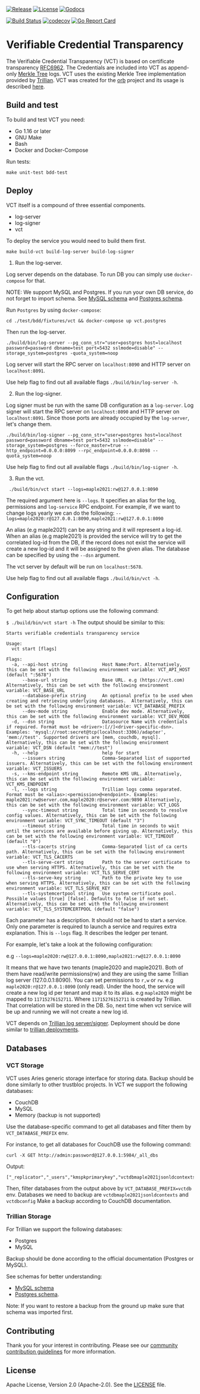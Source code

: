 [![Release](https://img.shields.io/github/release/trustbloc/vct.svg?style=flat-square)](https://github.com/trustbloc/vct/releases/latest)
[![License](https://img.shields.io/badge/License-Apache%202.0-blue.svg)](https://raw.githubusercontent.com/trustbloc/vct/main/LICENSE)
[![Godocs](https://img.shields.io/badge/godoc-reference-blue.svg)](https://godoc.org/github.com/trustbloc/vct)

[![Build Status](https://github.com/trustbloc/vct/workflows/build/badge.svg)](https://github.com/trustbloc/vct/actions)
[![codecov](https://codecov.io/gh/trustbloc/vct/branch/main/graph/badge.svg)](https://codecov.io/gh/trustbloc/vct)
[![Go Report Card](https://goreportcard.com/badge/github.com/trustbloc/vct)](https://goreportcard.com/report/github.com/trustbloc/vct)

# Verifiable Credential Transparency

The Verifiable Credential Transparency (VCT) is based on certificate transparency [RFC6962](https://datatracker.ietf.org/doc/html/rfc6962).
The Credentials are included into VCT as append-only [Merkle Tree](https://en.wikipedia.org/wiki/Merkle_tree) logs.
VCT uses the existing Merkle Tree implementation provided by [Trillian](https://github.com/google/trillian).
VCT was created for the [orb](https://github.com/trustbloc/orb#orb-did-method) project and its usage is described [here](https://trustbloc.github.io/did-method-orb/#witness-ledger).

## Build and test

To build and test VCT you need:

* Go 1.16 or later
* GNU Make
* Bash
* Docker and Docker-Compose

Run tests:

```make unit-test bdd-test```

## Deploy

VCT itself is a compound of three essential components.

* log-server
* log-signer
* vct

To deploy the service you would need to build them first.

`make build-vct build-log-server build-log-signer`

1. Run the log-server.

Log server depends on the database. To run DB you can simply use `docker-compose` for that.

NOTE: We support MySQL and Postgres. If you run your own DB service, do not forget to import schema.
See [MySQL schema](https://github.com/trustbloc/vct/blob/main/test/bdd/fixtures/vct/mysql-config/mysql_config.sql)
and [Postgres schema](https://github.com/trustbloc/vct/blob/main/test/bdd/fixtures/vct/postgres-config/postgres_config.sql).

Run `Postgres` by using `docker-compose`:

`cd ./test/bdd/fixtures/vct && docker-compose up vct.postgres`

Then run the log-server.

`./build/bin/log-server --pg_conn_str="user=postgres host=localhost password=password dbname=test port=5432 sslmode=disable" --storage_system=postgres -quota_system=noop`

Log server will start the RPC server on `localhost:8090` and  HTTP server on `localhost:8091`.

Use help flag to find out all available flags `./build/bin/log-server -h`.

2. Run the log-signer.

Log signer must be run with the same DB configuration as a `log-server`.
Log signer will start the RPC server on `localhost:8090` and  HTTP server on `localhost:8091`.
Since those ports are already occupied by the `log-server`, let's change them.

`./build/bin/log-signer --pg_conn_str="user=postgres host=localhost password=password dbname=test port=5432 sslmode=disable" --storage_system=postgres --force_master=true --http_endpoint=0.0.0.0:8099 --rpc_endpoint=0.0.0.0:8098 --quota_system=noop`

Use help flag to find out all available flags `./build/bin/log-signer -h`.

3.  Run the vct.

` ./build/bin/vct start --logs=maple2021:rw@127.0.0.1:8090`

The required argument here is `--logs`. It specifies an alias for the log, permissions and `log-service` RPC endpoint.
For example, if we want to change logs yearly we can do the following:
`--logs=maple2020:r@127.0.0.1:8090,maple2021:rw@127.0.0.1:8090`

An alias (e.g maple2021) can be any string and it will represent a log-id.
When an alias (e.g maple2021) is provided the service will try to get the correlated log-id from the DB,
if the record does not exist the service will create a new log-id and it will be assigned to the given alias.
The database can be specified by using the `--dsn` argument.

The vct server by default will be run on `localhost:5678`.

Use help flag to find out all available flags `./build/bin/vct -h`.

## Configuration

To get help about startup options use the following command:

```$ ./build/bin/vct start -h```
The output should be similar to this:

```
Starts verifiable credentials transparency service

Usage:
  vct start [flags]

Flags:
  -a, --api-host string             Host Name:Port. Alternatively, this can be set with the following environment variable: VCT_API_HOST (default ":5678")
      --base-url string             Base URL. e.g (https://vct.com) Alternatively, this can be set with the following environment variable: VCT_BASE_URL
      --database-prefix string      An optional prefix to be used when creating and retrieving underlying databases.  Alternatively, this can be set with the following environment variable: VCT_DATABASE_PREFIX
      --dev-mode string             Enable dev mode. Alternatively, this can be set with the following environment variable: VCT_DEV_MODE
  -d, --dsn string                  Datasource Name with credentials if required. Format must be <driver>:[//]<driver-specific-dsn>. Examples: 'mysql://root:secret@tcp(localhost:3306)/adapter', 'mem://test'. Supported drivers are [mem, couchdb, mysql]. Alternatively, this can be set with the following environment variable: VCT_DSN (default "mem://test")
  -h, --help                        help for start
      --issuers string              Comma-Separated list of supported issuers. Alternatively, this can be set with the following environment variable: VCT_ISSUERS
  -s, --kms-endpoint string         Remote KMS URL. Alternatively, this can be set with the following environment variable: VCT_KMS_ENDPOINT
  -l, --logs string                 Trillian logs comma separated.  Format must be <alias>:<permission>@<endpoint>. Examples: maple2021:rw@server.com,maple2020:r@server.com:9890 Alternatively, this can be set with the following environment variable: VCT_LOGS
      --sync-timeout string         Total time in seconds to resolve config values. Alternatively, this can be set with the following environment variable: VCT_SYNC_TIMEOUT (default "3")
      --timeout string              Total time in seconds to wait until the services are available before giving up. Alternatively, this can be set with the following environment variable: VCT_TIMEOUT (default "0")
      --tls-cacerts string          Comma-Separated list of ca certs path. Alternatively, this can be set with the following environment variable: VCT_TLS_CACERTS
      --tls-serve-cert string       Path to the server certificate to use when serving HTTPS. Alternatively, this can be set with the following environment variable: VCT_TLS_SERVE_CERT
      --tls-serve-key string        Path to the private key to use when serving HTTPS. Alternatively, this can be set with the following environment variable: VCT_TLS_SERVE_KEY
      --tls-systemcertpool string   Use system certificate pool. Possible values [true] [false]. Defaults to false if not set. Alternatively, this can be set with the following environment variable: VCT_TLS_SYSTEMCERTPOOL (default "false")
```

Each parameter has a description. It should not be hard to start a service.
Only one parameter is required to launch a service and requires extra explanation.
This is `--logs` flag. It describes the ledger per tenant.

For example, let's take a look at the following configuration:

e.g  `--logs=maple2020:rw@127.0.0.1:8090,maple2021:rw@127.0.0.1:8090`

It means that we have two tenants (maple2020 and maple2021).
Both of them have read/write permissions(rw) and they are using the same Trillian log server (127.0.0.1:8090).
You can set permissions to `r,w` or `rw`. e.g `maple2020:r@127.0.0.1:8090` (only read).
Under the hood, the service will create a new log id per tenant and map it to its alias.
e.g `maple2020` might be mapped to `11715276152711`.
Where `11715276152711` is created by Trillian.
That correlation will be stored in the DB. So, next time when vct service will be up and running we will not create a new log id.

VCT depends on [Trillian log server/signer](https://github.com/google/trillian).
Deployment should be done similar to [trillian deployments](https://github.com/google/trillian/tree/master/deployment#trillian-supported-deployments).

## Databases

### VCT Storage

VCT uses Aries generic storage interface for storing data.
Backup should be done similarly to other trustbloc projects.
In VCT we support the following databases:
* CouchDB
* MySQL
* Memory (backup is not supported)

Use the database-specific command to get all databases and filter them by `VCT_DATABASE_PREFIX` env.

For instance, to get all databases for CouchDB use the following command:
```
curl -X GET http://admin:password@127.0.0.1:5984/_all_dbs
```
Output:
```
["_replicator","_users","kmspkprimarykey","vctdbmaple2021jsonldcontexts","vctdbconfig"]
```

Then, filter databases from the output above by `VCT_DATABASE_PREFIX=vctdb` env.
Databases we need to backup are `vctdbmaple2021jsonldcontexts` and `vctdbconfig`
Make a backup according to CouchDB documentation.

### Trillian Storage

For Trillian we support the following databases:
* Postgres
* MySQL

Backup should be done according to the official documentation (Postgres or MySQL).

See schemas for better understanding:
* [MySQL schema](https://github.com/trustbloc/vct/blob/main/test/bdd/fixtures/vct/mysql-config/mysql_config.sql)
* [Postgres schema](https://github.com/trustbloc/vct/blob/main/test/bdd/fixtures/vct/postgres-config/postgres_config.sql).

Note: If you want to restore a backup from the ground up make sure that schema was imported first.

## Contributing

Thank you for your interest in contributing. Please see our [community contribution guidelines](https://github.com/trustbloc/community/blob/master/CONTRIBUTING.md) for more information.

## License

Apache License, Version 2.0 (Apache-2.0). See the [LICENSE](LICENSE) file.
